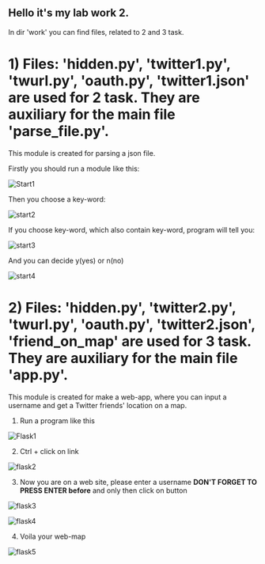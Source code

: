 ## Hello it's my lab work 2.
In dir 'work' you can find files, related to 2 and 3 task.

# 1) Files: 'hidden.py', 'twitter1.py', 'twurl.py', 'oauth.py', 'twitter1.json' are used for 2 task. They are auxiliary for the main file 'parse_file.py'.
This module is created for parsing a json file.

Firstly you should run a module like this:

![Start1](https://user-images.githubusercontent.com/91615532/154505171-6edfe9c0-f4dd-429a-a402-7f34c03a8ef0.png)

Then you choose a key-word:

![start2](https://user-images.githubusercontent.com/91615532/154505344-7656bbfe-87d0-452b-9c20-260b1113aae3.png)

If you choose key-word, which also contain key-word, program will tell you:

![start3](https://user-images.githubusercontent.com/91615532/154506435-272812c3-efb5-43c4-a76d-0eb7ec5ff0b3.png)

And you can decide y(yes) or n(no)

![start4](https://user-images.githubusercontent.com/91615532/154506524-1f68c09a-80a5-42c4-97e2-da88695a6bf3.png)


# 2) Files: 'hidden.py', 'twitter2.py', 'twurl.py', 'oauth.py', 'twitter2.json', 'friend_on_map' are used for 3 task. They are auxiliary for the main file 'app.py'.
This module is created for make a web-app, where you can input a username and get a Twitter friends' location on a map.

1. Run a program like this

![Flask1](https://user-images.githubusercontent.com/91615532/154508693-a9aa4b96-6a52-4b13-92ff-517c31d2fef9.png)

2. Ctrl + click on link

![flask2](https://user-images.githubusercontent.com/91615532/154508783-64b33c48-811e-4284-b03e-470fa2d527fe.png)

3. Now you are on a web site, please enter a username **DON'T FORGET TO PRESS ENTER before** and only then click on button

![flask3](https://user-images.githubusercontent.com/91615532/154508998-e2aeed27-e058-47c8-8cec-1bc035e661b0.png)

![flask4](https://user-images.githubusercontent.com/91615532/154509024-72f45ecb-a885-472a-88a6-033b20afe8ec.png)

4. Voila your web-map

![flask5](https://user-images.githubusercontent.com/91615532/154509134-c7c24c59-7922-4b83-861a-06880621d9cc.png)

